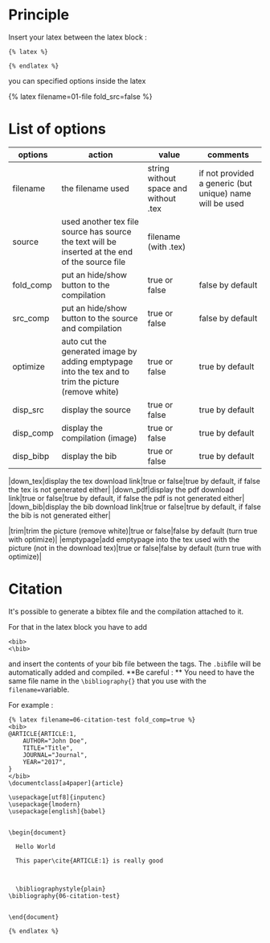 # Principle
Insert your latex between the latex block :

```
{% latex %}

{% endlatex %}
```

you can specified  options inside the latex

{% latex filename=01-file fold_src=false %}

# List of options
| options   | action   | value   | comments   |
| --- | --- | --- | --- |
|filename|the filename used|string without space and without .tex|if not provided a generic (but unique) name will be used|
|source|used another tex file source has source the text will be inserted at the end of the source file|filename (with .tex)||
|fold_comp|put an hide/show button to the compilation|true or false|false by default|
|src_comp|put an hide/show button to the source and compilation|true or false|false by default|
|optimize|auto cut the generated image by adding emptypage into the tex and to trim the picture (remove white)|true or false|true by default|
|disp_src|display the source|true or false|true by default|
|disp_comp|display the compilation (image)|true or false|true by default|
|disp_bibp|display the bib|true or false|true by default|

|down_tex|display the tex download link|true or false|true by default, if false the tex is not generated either|
|down_pdf|display the pdf download link|true or false|true by default, if false the pdf is not generated either|
|down_bib|display the bib download link|true or false|true by default, if false the bib is not generated either|

|trim|trim the picture (remove white)|true or false|false by default (turn true with optimize)|
|emptypage|add emptypage into the tex used with the picture (not in the download tex)|true or false|false by default (turn true with optimize)|

# Citation

It's possible to generate a bibtex file and the compilation attached to it.

For that in the latex block you have to add

```
<bib>
<\bib>
```
and insert the contents of your bib file between the tags. The ```.bib```file will be automatically added and compiled.
**Be careful : ** You need to have the same file name in the ```\bibliography{}``` that you use with the ```filename=```variable.


For example :
```
{% latex filename=06-citation-test fold_comp=true %}
<bib>
@ARTICLE{ARTICLE:1,
    AUTHOR="John Doe",
    TITLE="Title",
    JOURNAL="Journal",
    YEAR="2017",
}
</bib>
\documentclass[a4paper]{article}

\usepackage[utf8]{inputenc}
\usepackage{lmodern}
\usepackage[english]{babel}


\begin{document}

  Hello World

  This paper\cite{ARTICLE:1} is really good



  \bibliographystyle{plain}
\bibliography{06-citation-test}


\end{document}

{% endlatex %}
